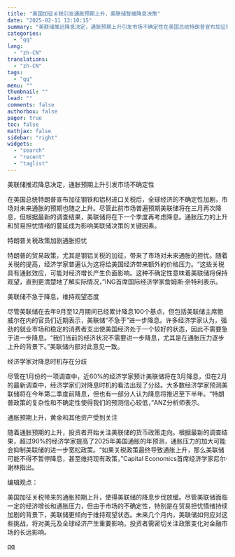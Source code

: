 ```yaml
---
title: "美国加征关税引发通胀预期上升，美联储暂缓降息决策"
date: "2025-02-11 13:10:15"
summary: "美联储推迟降息决定，通胀预期上升引发市场不确定性在美国总统特朗普宣布加征钢铁和铝材进口关税后，全球经..."
categories:
  - "qq"
lang:
  - "zh-CN"
translations:
  - "zh-CN"
tags:
  - "qq"
menu: ""
thumbnail: ""
lead: ""
comments: false
authorbox: false
pager: true
toc: false
mathjax: false
sidebar: "right"
widgets:
  - "search"
  - "recent"
  - "taglist"
---
```


美联储推迟降息决定，通胀预期上升引发市场不确定性

在美国总统特朗普宣布加征钢铁和铝材进口关税后，全球经济的不确定性加剧，市场对未来通胀的预期也随之上升。尽管此前市场普遍预期美联储将在三月再次降息，但根据最新的调查结果，美联储将在下一个季度再考虑降息。通胀压力的上升和贸易担忧情绪的蔓延成为影响美联储决策的关键因素。

特朗普关税政策加剧通胀担忧

特朗普的贸易政策，尤其是钢铝关税的加征，带来了市场对未来通胀的担忧。随着关税的提高，经济学家普遍认为这将给美国经济带来额外的价格压力。“这些关税具有通胀效应，可能对经济增长产生负面影响。这种不确定性意味着美联储将保持观望，直到更清楚地了解实际情况，”ING首席国际经济学家詹姆斯·奈特利表示。

美联储不急于降息，维持观望态度

尽管美联储在去年9月至12月期间已经累计降息100个基点，但包括美联储主席鲍威尔在内的官员们近期表示，美联储“不急于”进一步降息。许多经济学家认为，强劲的就业市场和稳定的消费者支出使美国经济处于一个较好的状态，因此不需要急于进一步降息。“我们当前的经济状况不需要进一步降息，尤其是在通胀压力逐步上升的背景下。”美联储内部对此意见一致。

经济学家对降息时机存在分歧

尽管在1月份的一项调查中，近60%的经济学家预计美联储将在3月降息，但在2月的最新调查中，经济学家们对降息时机的看法出现了分歧。大多数经济学家预测美联储将在今年第二季度前降息，但也有一部分人认为降息将推迟至下半年。“特朗普政策的复杂性和不确定性使得我们的预测信心较低，”ANZ分析师表示。

通胀预期上升，黄金和其他资产受到关注

随着通胀预期的上升，投资者开始关注美联储的货币政策走向。根据最新的调查结果，超过90%的经济学家提高了2025年美国通胀的年预测，通胀压力的加大可能会抑制美联储的进一步宽松政策。“如果关税政策最终导致通胀上升，那么美联储可能不得不暂停降息，甚至维持现有政策，”Capital Economics首席经济学家尼尔·谢林指出。

编辑观点：

美国加征关税带来的通胀预期上升，使得美联储的降息步伐放缓。尽管美联储面临一定的经济增长和通胀压力，但由于市场的不确定性，特别是在贸易担忧情绪持续加剧的背景下，美联储更倾向于维持观望状态。未来几个月内，美联储如何应对这些挑战，将对美元及全球经济产生重要影响，投资者需密切关注政策变化对金融市场的长远影响。

[qq](https://new.qq.com/rain/a/20250211A048U200)
